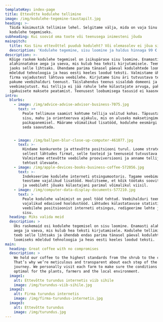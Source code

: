 ```yaml
---
templateKey: index-page
title: Ettevõtte kodulehe tellimine
image: /img/kodulehe-tegemine-taustapilt.jpg
heading: >-
  Täida küsimustik tellimise lehel. Selgitame välja, mida on vaja Sinu firma uue
  kodulehe tegemiseks.
subheading: Kui soovid oma toote või teenusega inimesteni jõuda
mainpitch:
  title: Kas Sinu ettevõttel puudub koduleht? Või olemasolev ei jõua sihtgrupini?
  description: 'Kodulehe tegemine, sisu loomine ja haldus hinnaga 99 € kuus.'
description: >-
  Kõige raskem kodulehe tegemisel on isikupärase sisu loomine. Enamasti
  alahinnatakse aega ja vaeva, mis kulub hea teksti kirjutamisele. Teeme tellija
  jaoks selle lihtsaks. Ühendame parima tänasel päeval kodulehtede loomiseks
  mõeldud tehnoloogia ja heas eesti keeles loodud teksti. Valmistame ühekeelse,
  firma vajadustest lähtuva veebilehe. Kirjutame Sinu äri tutvustava teksti ja
  pakume veebihalduri teenust. Täislahendus teenus sisaldab domeeni ja
  veebimajutust. Kui tellija ei jää rahule lehe külastajate arvuga, pakume
  igakuisete maksete peatamist. Teenusest loobumisega tasusid ei kaasne.
intro:
  blurbs:
    - image: /img/advice-advise-advisor-business-7075.jpg
      text: >+
        Peale tellimuse saamist kohtume tellija valitud kohas. Täpsustame tööde
        sisu, mahu ja orienteeruva ajakulu, mis on aluseks maksetingimuste
        paikapanemisel. Määrame võimalikud lisatööd, kodulehe eesmärgi ja kuidas
        seda saavutada.


    - image: /img/ballpen-blur-close-up-computer-461077.jpg
      text: >-
        Hindame konkurente ja ettevõtte positsiooni turul. Loome strateegia ja
        sellest lähtudes firmat, selle tooteid ja teenuseid tutvustava teksti.
        Valmistame ettevõtte veebilehe prooviversiooni ja anname tellijale
        tehtust ülevaate.
    - image: /img/apple-devices-books-business-coffee-572056.jpg
      text: >-
        Indekseerime kodulehe interneti otsingumootoris. Tagame veebimajutuse ja
        teostame vajalikud lisatööd. Hoolitseme, et kõik töötaks soovitud moel
        ja veebileht jõuaks külastajani parimal võimalikul viisil.
    - image: /img/computer-data-display-documents-577210.jpg
      text: >
        Peale kodulehe valmimist on pool tööd tehtud. Veebihalduri teenus tagab
        vajalikud edasised hooldustööd. Lähtudes külastatavuse statistikast ja
        veebilehe positsioonist interneti otsingus, redigeerime lehte ja selle
        sisu.
  heading: Miks valida meid
  description: >
    Üks raskemaid osi kodulehe tegemisel on sisu loomine. Enamasti alahinnatakse
    aega ja vaeva, mis kulub hea teksti kirjutamisele. Kodulehe tellimise teenus
    teeb selle lihtsaks ja ühendab endas parima tänasel päeval kodulehtede
    loomiseks mõeldud tehnoloogia ja heas eesti keeles loodud teksti.
main:
  heading: Great coffee with no compromises
  description: >
    We hold our coffee to the highest standards from the shrub to the cup.
    That’s why we’re meticulous and transparent about each step of the coffee’s
    journey. We personally visit each farm to make sure the conditions are
    optimal for the plants, farmers and the local environment.
  image1:
    alt: Ettevõtte turundus internetis viib sihile
    image: /img/turundus-viib-sihile.jpg
  image2:
    alt: Firma turundus internetis
    image: /img/firma-turundus-internetis.jpg
  image3:
    alt: Ettevõtte turundus
    image: /img/turundus.jpg
---
```


